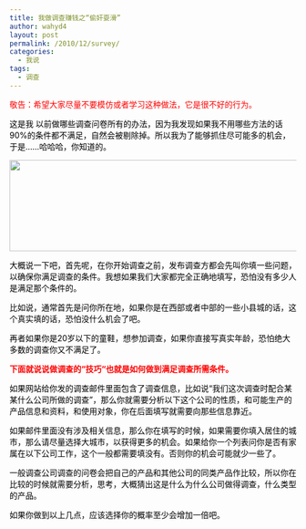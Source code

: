 ```yaml
---
title: 我做调查赚钱之“偷奸耍滑”
author: wahyd4
layout: post
permalink: /2010/12/survey/
categories:
  - 我说
tags:
  - 调查
---
```

<span style="color: #ff0000;">敬告：希望大家尽量不要模仿或者学习这种做法，它是很不好的行为。</span>

<span style="color: #000000;"> <span>这是我</span> 以前做哪些调查问卷所有的办法，因为我发现如果我不用哪些方法的话90%的条件都不满足，自然会被剔除掉。所以我为了能够抓住尽可能多的机会，于是……哈哈哈，你知道的。 </span>

<p style="text-align: center;">
  <span style="color: #000000;"><a href="/images/2010/12/12-18-20.jpg"><img class="size-full wp-image-1105 aligncenter" title="12-18-20" src="/images/2010/12/12-18-20.jpg" alt="" width="580" height="160" /></a> </span>
</p>

<span style="color: #000000;"> 大概说一下吧，首先呢，在你开始调查之前，发布调查方都会先叫你填一些问题，以确保你满足调查的条件。我想如果我们大家都完全正确地填写，恐怕没有多少人是满足那个条件的。</span>

<span style="color: #000000;"> 比如说，通常首先是问你所在地，如果你是在西部或者中部的一些小县城的话，这个真实填的话，恐怕没什么机会了吧。</span>

<span style="color: #000000;"> 再者如果你是20岁以下的童鞋，想参加调查，如果你直接写真实年龄，恐怕绝大多数的调查你又不满足了。</span>

<span style="color: #000000;"> <span style="color: #ff0000;"><strong>下面就说说做调查的“技巧“也就是如何做到满足调查所需条件。</strong></span></span>

<span style="color: #000000;"><span style="color: #ff0000;"><strong> </strong></span></span><span style="color: #000000;"> <span>如果网站给你发的调查邮件里面包含了调查信息，比如说“我们这次调查时配合某某什么公司所做的调查”，那么你就需要分析以下这个公司的性质，和可能生产的产品信息和资料，和使用对象，你在后面填写就需要向那些信息靠近。</span></span>

<span style="color: #000000;"><span> 如果邮件里面没有涉及相关信息，那么你在填写的时候，如果需要你填入居住的城市，那么请尽量选择大城市，以获得更多的机会。如果给你一个列表问你是否有家属在以下公司工作，这个一般都需要填没有。否则你的机会可能就少一些了。</span></span>

<span style="color: #000000;"><span> 一般调查公司调查的问卷会把自己的产品和其他公司的同类产品作比较，所以你在比较的时候就需要分析，思考，大概猜出这是什么为什么公司做得调查，什么类型的产品。</span></span>

<span style="color: #000000;"><span> 如果你做到以上几点，应该选择你的概率至少会增加一倍吧。 </span></span>

<span style="color: #000000;"> </span>

<span style="color: #000000;"> </span>